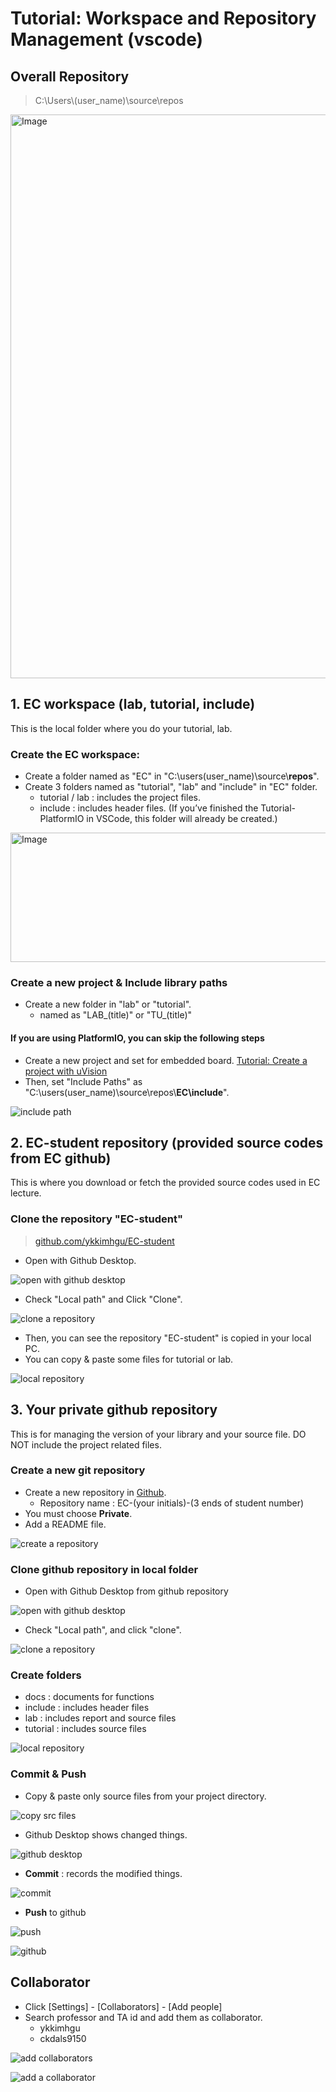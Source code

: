 # Tutorial: Workspace and Repository Management (vscode)

## Overall Repository

> C:\Users\\(user\_name)\source\repos

<!--![overall repository](https://user-images.githubusercontent.com/91526930/191556057-65dca8d4-1ed8-465f-be78-dad817e5d10f.png)-->

<img width="1427" height="902" alt="Image" src="https://github.com/user-attachments/assets/ad7f0022-e020-468f-a228-88c218b988f5" />

## 1. EC workspace (lab, tutorial, include)

This is the local folder where you do your tutorial, lab.

### Create the EC workspace: &#x20;

* Create a folder named as "EC" in "C:\users(user\_name)\source\\**repos**".
* Create 3 folders named as "tutorial", "lab" and "include" in "EC" folder.
  * tutorial / lab : includes the project files.
  * include : includes header files. (If you’ve finished the Tutorial-PlatformIO in VSCode, this folder will already be created.)

<!--![project repository](https://user-images.githubusercontent.com/91526930/191545719-22cd8352-764b-4ec5-ba44-1f001e28e89b.png)-->
<img width="526" height="207" alt="Image" src="https://github.com/user-attachments/assets/241bd8e4-ad5a-4a5b-8eb4-6d4fea21f2bc" />

### Create a new project & Include library paths

* Create a new folder in "lab" or "tutorial".
  * named as "LAB\_(title)" or "TU\_(title)"
#### If you are using PlatformIO, you can skip the following steps
* Create a new project and set for embedded board. [Tutorial: Create a project with uVision](https://ykkim.gitbook.io/ec/course/tutorial/mdk-uvision/create-a-project-with-uvision)
* Then, set "Include Paths" as "C:\users(user\_name)\source\repos\\**EC\include**".

![include path](https://user-images.githubusercontent.com/91526930/191547513-cd560068-4d3b-4294-97a8-729898d1c6d6.png)



## 2. EC-student repository (provided source codes from EC github)

This is where you download or fetch  the provided source codes used in EC lecture.&#x20;



### Clone the repository "EC-student"

> [github.com/ykkimhgu/EC-student](https://github.com/ykkimhgu/EC-student)

* Open with Github Desktop.

![open with github desktop](https://user-images.githubusercontent.com/91526930/191557234-4d78a0b4-6caf-4a75-9de2-14453dc80d04.png)

* Check "Local path" and Click "Clone".

![clone a repository](https://user-images.githubusercontent.com/91526930/191557650-3c358004-3040-433f-b393-62e7af8cf8ce.png)

* Then, you can see the repository "EC-student" is copied in your local PC.
* You can copy & paste some files for tutorial or lab.

![local repository](https://user-images.githubusercontent.com/91526930/191560757-d2575d84-97f1-49e0-b7d7-49909913fc0f.png)

## 3. Your private github repository

This is for managing the version of your library and  your source file. DO NOT include the project related files.

### Create a new git repository

* Create a new repository in [Github](https://www.github.com).
  * Repository name : EC-(your initials)-(3 ends of student number)
* You must choose **Private**.
* Add a README file.

![create a repository](https://user-images.githubusercontent.com/91526930/191548704-cf0feaa9-09ea-4e3a-a4d8-e4f9586699c4.png)

### Clone github repository in local folder

* Open with Github Desktop from github repository

![open with github desktop](https://user-images.githubusercontent.com/91526930/191561482-6196cbea-0aae-4462-a982-f583f169e24a.png)

* Check "Local path", and click "clone".

![clone a repository](https://user-images.githubusercontent.com/91526930/191552158-3a893f73-ba20-48d4-a237-aca4465706b1.png)

### Create folders

* docs : documents for functions
* include : includes header files
* lab : includes report and source files
* tutorial : includes source files

![local repository](https://user-images.githubusercontent.com/91526930/191554413-5ac21137-b68f-4792-8b42-e2ef27aec442.png)

### Commit & Push

* Copy & paste only source files from your project directory.

![copy src files](https://user-images.githubusercontent.com/91526930/191562662-0cf216f2-dc2e-4d55-8506-f8800d613b1f.png)

* Github Desktop shows changed things.

![github desktop](https://user-images.githubusercontent.com/91526930/191564347-80c028a6-c4f4-4b77-8ef0-bc4f9acd5904.png)

* **Commit** : records the modified things.

![commit](https://user-images.githubusercontent.com/91526930/191563571-29cd4122-d2f8-4559-8dca-e4080b7521d6.png)

* **Push** to github

![push](https://user-images.githubusercontent.com/91526930/191565111-0ab1454e-63bf-430e-ac82-85e5e5cbeda6.png)

![github](https://user-images.githubusercontent.com/91526930/191565626-489af687-d429-4bd8-9849-2b439fe60f80.png)

## Collaborator

* Click \[Settings] - \[Collaborators] - \[Add people]
* Search professor and TA id and add them as collaborator.
  * ykkimhgu
  * ckdals9150

![add collaborators](https://user-images.githubusercontent.com/91526930/191632075-90f7d8d2-422b-4bdb-bf9e-19c624bb88b9.png)

![add a collaborator](https://user-images.githubusercontent.com/91526930/191632610-e2cb1c52-1602-4b7d-a67d-b20f98d291df.png)

